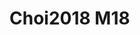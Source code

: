 # Choi2018 M18
<a name="material" />
<script type="application/ld+json">

  {
    "@context": "https://schema.org/",
    "@type": "ChemicalSubstance",
    "http://purl.org/dc/terms/conformsTo":
      {
        "@type": "CreativeWork",
        "@id": "https://bioschemas.org/profiles/ChemicalSubstance/0.4-RELEASE/"
      },
    "@id": "https://egonw.github.io/nanowiki/nanowiki529.html#material",
    "name": "Choi2018 M18",
    "sameAs: "http://127.0.0.1/mediawiki/index.php/Special:URIResolver/Choi2018_M18"
  }
</script>

